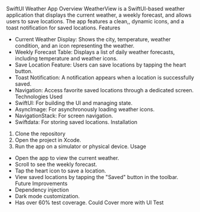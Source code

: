  SwiftUI Weather App
Overview
WeatherView is a SwiftUI-based weather application that displays the current weather, a weekly forecast, and allows users to save locations. The app features a clean,, dynamic icons, and a toast notification for saved locations.
Features
* Current Weather Display: Shows the city, temperature, weather condition, and an icon representing the weather.
* Weekly Forecast Table: Displays a list of daily weather forecasts, including temperature and weather icons.
* Save Location Feature: Users can save locations by tapping the heart button.
* Toast Notification: A notification appears when a location is successfully saved.
* Navigation: Access favorite saved locations through a dedicated screen.
Technologies Used
* SwiftUI: For building the UI and managing state.
* AsyncImage: For asynchronously loading weather icons.
* NavigationStack: For screen navigation.
* Swiftdata: For storing saved locations.
Installation
1. Clone the repository
2. Open the project in Xcode.
3. Run the app on a simulator or physical device.
Usage
* Open the app to view the current weather.
* Scroll to see the weekly forecast.
* Tap the heart icon to save a location.
* View saved locations by tapping the "Saved" button in the toolbar.
Future Improvements
* Dependency injection
* Dark mode customization.
* Has over 60% test coverage. Could Cover more with UI Test
